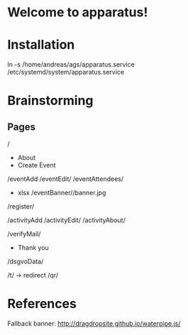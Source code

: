 # Welcome to apparatus!

# Installation

ln -s /home/andreas/ags/apparatus.service /etc/systemd/system/apparatus.service


# Brainstorming

## Pages

/
* About
* Create Event

/eventAdd
/eventEdit/<eventID>
/eventAttendees/<eventID>
* xlsx
/eventBanner/<eventID>/banner.jpg

/register/<tinylink>

/activityAdd
/activityEdit/<activityID>
/activityAbout/<activityID>

/verifyMail/<mailVerificationToken>
* Thank you

/dsgvoData/<dsgvoToken>

/t/<tinylink> -> redirect
/qr/<tinylink>


# References

Fallback banner: http://dragdropsite.github.io/waterpipe.js/

